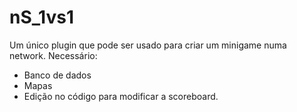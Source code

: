 # nS_1vs1
Um único plugin que pode ser usado para criar um minigame numa network.
Necessário:
* Banco de dados
* Mapas
* Edição no código para modificar a scoreboard.

